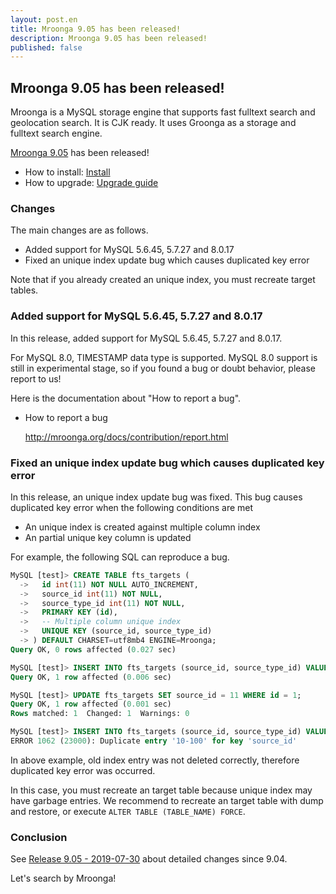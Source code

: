 ```yaml
---
layout: post.en
title: Mroonga 9.05 has been released!
description: Mroonga 9.05 has been released!
published: false
---
```


## Mroonga 9.05 has been released!

Mroonga is a MySQL storage engine that supports fast fulltext search
and geolocation search. It is CJK ready. It uses Groonga as a storage
and fulltext search engine.

[Mroonga 9.05](/docs/news.html#release-9-05) has been released!

* How to install: [Install](/docs/install.html)
* How to upgrade: [Upgrade guide](/docs/upgrade.html)

### Changes

The main changes are as follows.

  * Added support for MySQL 5.6.45, 5.7.27 and 8.0.17
  * Fixed an unique index update bug which causes duplicated key error

Note that if you already created an unique index, you must recreate target tables.

### Added support for MySQL 5.6.45, 5.7.27 and 8.0.17

In this release, added support for MySQL 5.6.45, 5.7.27 and 8.0.17.

For MySQL 8.0, TIMESTAMP data type is supported.
MySQL 8.0 support is still in experimental stage, so if you found a bug or doubt behavior, please report to us!

Here is the documentation about "How to report a bug".

* How to report a bug

  http://mroonga.org/docs/contribution/report.html

### Fixed an unique index update bug which causes duplicated key error

In this release, an unique index update bug was fixed. This bug causes duplicated key error when the following conditions are met

* An unique index is created against multiple column index
* An partial unique key column is updated

For example, the following SQL can reproduce a bug.

```sql
MySQL [test]> CREATE TABLE fts_targets (
  ->   id int(11) NOT NULL AUTO_INCREMENT,
  ->   source_id int(11) NOT NULL,
  ->   source_type_id int(11) NOT NULL,
  ->   PRIMARY KEY (id),
  ->   -- Multiple column unique index
  ->   UNIQUE KEY (source_id, source_type_id)
  -> ) DEFAULT CHARSET=utf8mb4 ENGINE=Mroonga;
Query OK, 0 rows affected (0.027 sec)

MySQL [test]> INSERT INTO fts_targets (source_id, source_type_id) VALUES (10, 100);
Query OK, 1 row affected (0.006 sec)

MySQL [test]> UPDATE fts_targets SET source_id = 11 WHERE id = 1;
Query OK, 1 row affected (0.001 sec)
Rows matched: 1  Changed: 1  Warnings: 0

MySQL [test]> INSERT INTO fts_targets (source_id, source_type_id) VALUES (10, 100);
ERROR 1062 (23000): Duplicate entry '10-100' for key 'source_id'
```

In above example, old index entry was not deleted correctly, therefore duplicated key error was occurred.

In this case, you must recreate an target table because unique index may have garbage entries.
We recommend to recreate an target table with dump and restore, or execute `ALTER TABLE (TABLE_NAME) FORCE`.

### Conclusion

See [Release 9.05 - 2019-07-30](/docs/news.html#release-9-05) about detailed changes since 9.04.

Let's search by Mroonga!
